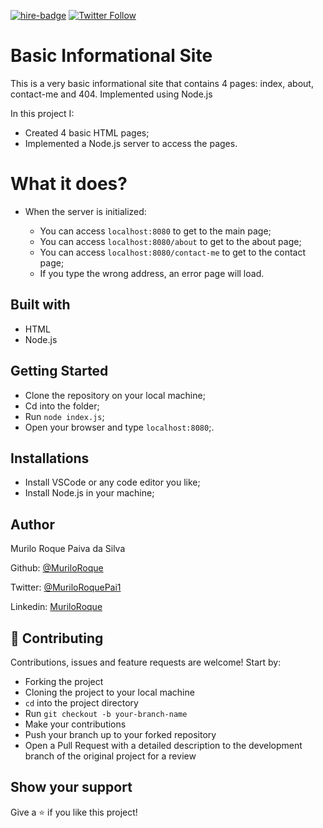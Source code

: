 [![hire-badge](https://img.shields.io/badge/Consult%20/%20Hire%20Murilo-Click%20to%20Contact-brightgreen)](mailto:muriloengqui@gmail.com) [![Twitter Follow](https://img.shields.io/twitter/follow/MuriloRoquePai1?label=Follow%20Murilo%20on%20Twitter&style=social)](https://twitter.com/MuriloRoquePai1)

# Basic Informational Site

This is a very basic informational site that contains 4 pages: index, about, contact-me and 404. Implemented using Node.js

In this project I:

- Created 4 basic HTML pages;
- Implemented a Node.js server to access the pages.

# What it does?

- When the server is initialized:

  - You can access `localhost:8080` to get to the main page;
  - You can access `localhost:8080/about` to get to the about page;
  - You can access `localhost:8080/contact-me` to get to the contact page;
  - If you type the wrong address, an error page will load.

## Built with

- HTML
- Node.js

## Getting Started

- Clone the repository on your local machine;
- Cd into the folder;
- Run `node index.js`;
- Open your browser and type `localhost:8080`;.

## Installations

- Install VSCode or any code editor you like;
- Install Node.js in your machine;

## Author

Murilo Roque Paiva da Silva

Github: [@MuriloRoque](https://github.com/MuriloRoque)

Twitter: [@MuriloRoquePai1](https://twitter.com/MuriloRoquePai1)

Linkedin: [MuriloRoque](https://www.linkedin.com/in/murilo-roque-b1268741/)

## 🤝 Contributing

Contributions, issues and feature requests are welcome! Start by:

- Forking the project
- Cloning the project to your local machine
- `cd` into the project directory
- Run `git checkout -b your-branch-name`
- Make your contributions
- Push your branch up to your forked repository
- Open a Pull Request with a detailed description to the development branch of the original project for a review

## Show your support

Give a ⭐️ if you like this project!
